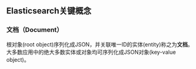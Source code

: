## Elasticsearch关键概念 ##
### 文档（Document） ###
根对象(root object)序列化成JSON，并关联唯一ID的实体(entity)称之为**文档**。  
大多数应用中的绝大多数实体或对象均可序列化成JSON对象(key-value object)。